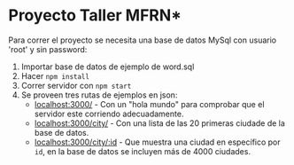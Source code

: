 # Proyecto Taller MFRN*
Para correr el proyecto se necesita una base de datos MySql con usuario 'root' y sin password:

1. Importar base de datos de ejemplo de word.sql
2. Hacer `npm install`
3. Correr servidor con `npm start`
3. Se proveen tres rutas de ejemplos en json:
    * [localhost:3000/](localhost:3000/) - Con un "hola mundo" para comprobar que el servidor este corriendo adecuadamente.
    * [localhost:3000/city/](localhost:3000/city/) - Con una lista de las 20 primeras ciudade de la base de datos.
    * [localhost:3000/city/:id](localhost:3000/city/1) - Que muestra una ciudad en específico por `id`, en la base de datos se incluyen más de 4000 ciudades.